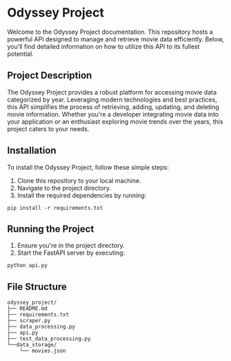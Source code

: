# Odyssey Project
Welcome to the Odyssey Project documentation. This repository hosts a powerful API designed to manage and retrieve movie data efficiently. Below, you'll find detailed information on how to utilize this API to its fullest potential.

## Project Description

The Odyssey Project provides a robust platform for accessing movie data categorized by year. Leveraging modern technologies and best practices, this API simplifies the process of retrieving, adding, updating, and deleting movie information. Whether you're a developer integrating movie data into your application or an enthusiast exploring movie trends over the years, this project caters to your needs.

## Installation

To install the Odyssey Project, follow these simple steps:

1. Clone this repository to your local machine.
2. Navigate to the project directory.
3. Install the required dependencies by running:

```
pip install -r requirements.txt
```

## Running the Project
1. Ensure you're in the project directory.
2. Start the FastAPI server by executing:
```
python api.py
```

## File Structure

```
odyssey_project/
├── README.md
├── requirements.txt
├── scraper.py
├── data_processing.py
├── api.py
├── test_data_processing.py
└──data_storage/
    └── movies.json
```
